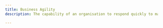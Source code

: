 ```yaml
---
title: Business Agility
description: The capability of an organisation to respond quickly to market changes and customer needs.

---
```


